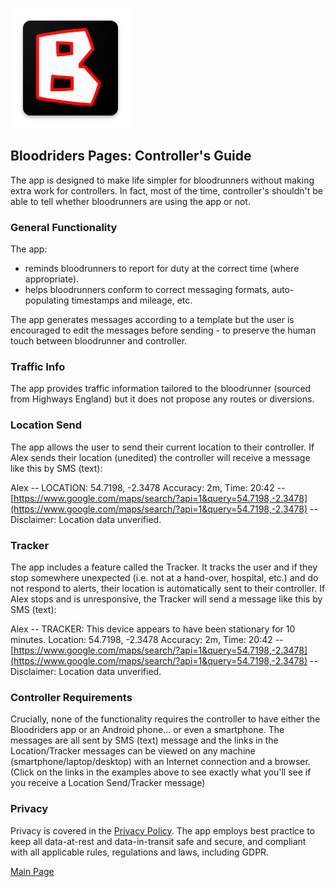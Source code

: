 ![Logo](ic_launcher.png)

## Bloodriders Pages: Controller's Guide

The app is designed to make life simpler for bloodrunners without making extra work for controllers. In fact, most of the time, controller's shouldn't be able to tell whether bloodrunners are using the app or not.

### General Functionality

The app:
- reminds bloodrunners to report for duty at the correct time (where appropriate).
- helps bloodrunners conform to correct messaging formats, auto-populating timestamps and mileage, etc.

The app generates messages according to a template but the user is encouraged to edit the messages before sending - to preserve the human touch between bloodrunner and controller.

### Traffic Info

The app provides traffic information tailored to the bloodrunner (sourced from Highways England) but it does not propose any routes or diversions.

### Location Send

The app allows the user to send their current location to their controller. If Alex sends their location (unedited) the controller will receive a message like this by SMS (text):

Alex -- LOCATION: 54.7198, -2.3478 Accuracy: 2m, Time: 20:42 -- [https://www.google.com/maps/search/?api=1&query=54.7198,-2.3478](https://www.google.com/maps/search/?api=1&query=54.7198,-2.3478) -- Disclaimer: Location data unverified.

### Tracker

The app includes a feature called the Tracker. It tracks the user and if they stop somewhere unexpected (i.e. not at a hand-over, hospital, etc.) and do not respond to alerts, their location is automatically sent to their controller. If Alex stops and is unresponsive, the Tracker will send a message like this by SMS (text):

Alex -- TRACKER: This device appears to have been stationary for 10 minutes. Location: 54.7198, -2.3478 Accuracy: 2m, Time: 20:42 -- [https://www.google.com/maps/search/?api=1&query=54.7198,-2.3478](https://www.google.com/maps/search/?api=1&query=54.7198,-2.3478) -- Disclaimer: Location data unverified.

### Controller Requirements

Crucially, none of the functionality requires the controller to have either the Bloodriders app or an Android phone... or even a smartphone. The messages are all sent by SMS (text) message and the links in the Location/Tracker messages can be viewed on any machine (smartphone/laptop/desktop) with an Internet connection and a browser.<BR>
(Click on the links in the examples above to see exactly what you'll see if you receive a Location Send/Tracker message)

### Privacy

Privacy is covered in the [Privacy Policy](https://roxburd.github.io/bloodriders/privacy). The app employs best practice to keep all data-at-rest and data-in-transit safe and secure, and compliant with all applicable rules, regulations and laws, including GDPR.

[Main Page](https://roxburd.github.io/bloodriders/)
